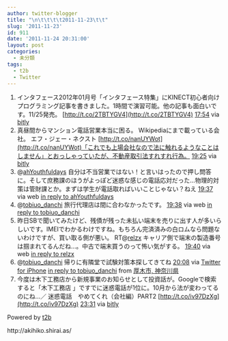 ```yaml
---
author: twitter-blogger
title: "\n\t\t\t\t2011-11-23\t\t"
slug: '2011-11-23'
id: 911
date: '2011-11-24 20:31:00'
layout: post
categories:
  - 未分類
tags:
  - t2b
  - Twitter
---
```


<div xmlns:georss="http://www.georss.org/georss">

1.  <span><span>インタフェース2012年01月号「インタフェース特集」にKINECT初心者向けプログラミング記事を書きました。1時間で演習可能。他の記事も面白いです。11/25発売。 [http://t.co/2TBTYGV4](http://t.co/2TBTYGV4)</span> <span>[<span>17:54</span>](http://twitter.com/o_ob/status/139567605634711552) <span>via [bitly](http://bit.ly)</span></span></span>
2.  <span><span>真昼間からマンション電話営業本当に困る。 Wikipediaにまで載っている会社。 エフ・ジェー・ネクスト [http://t.co/nanUYWot](http://t.co/nanUYWot)「これでも上場会社なので法に触れるようなことはしません」とおっしゃっていたが、不動産取引法すれすれ行為。</span> <span>[<span>19:25</span>](http://twitter.com/o_ob/status/139590458065162240) <span>via [bitly](http://bit.ly)</span></span></span>
3.  <span><span>@[ahYouthfuldays](http://twitter.com/ahYouthfuldays "ahYouthfuldays") 自分は不当営業ではない！と言いはったので押し問答に。そして庶務課のほうがよっぽど迷惑な感じの電話応対だった…物理的対策は管財課とか。まずは学生が電話取ればいいことじゃない？ねえ</span> <span>[<span>19:37</span>](http://twitter.com/o_ob/status/139593564354129920) <span>via web</span> [in reply to ahYouthfuldays](http://twitter.com/ahYouthfuldays/status/139591868236300288)</span></span>
4.  <span><span>@[tobiuo_danchi](http://twitter.com/tobiuo_danchi "tobiuo_danchi") 旅行代理店は間に合わなかったです。</span> <span>[<span>19:38</span>](http://twitter.com/o_ob/status/139593783686873088) <span>via web</span> [in reply to tobiuo_danchi](http://twitter.com/tobiuo_danchi/status/139587555233509376)</span></span>
5.  <span><span>昨日SBで聞いてみたけど、残債が残った未払い端末を売りに出す人が多いらしいです。IMEIでわかるわけですね。もちろん完済済みの白ロムなら問題ないわけですが、買い取る側が悪い。 RT@[relzx](http://twitter.com/relzx "relzx") キャリア側で端末の製造番号は掴まれてるんだね…。中古で端末買うのって怖い気がする。</span> <span>[<span>19:40</span>](http://twitter.com/o_ob/status/139594115103981568) <span>via web</span> [in reply to relzx](http://twitter.com/relzx/status/139569686722527232)</span></span>
6.  <span><span>@[tobiuo_danchi](http://twitter.com/tobiuo_danchi "tobiuo_danchi") 帰りに有隣堂で試験対策本探してきてね</span> <span>[<span>20:08</span>](http://twitter.com/o_ob/status/139601325972389888) <span>via [Twitter for iPhone](http://twitter.com/#!/download/iphone)</span> [in reply to tobiuo_danchi](http://twitter.com/tobiuo_danchi/status/139587555233509376) from [厚木市, 神奈川県<span></span>](http://maps.google.com/maps?q=35.48657821,139.34094457)</span></span>
7.  <span><span>今度は木下工務店から新規事業のお知らせとして投資話が。Googleで検索すると「木下工務店 」ですでに迷惑電話が1位に。10月から法が変わってるのにね…／ 迷惑電話　やめてくれ（会社編）PART2 [http://t.co/iv97DzXg](http://t.co/iv97DzXg)</span> <span>[<span>23:31</span>](http://twitter.com/o_ob/status/139652359071596545) <span>via [bitly](http://bit.ly)</span></span></span>

</div>

Powered by [t2b](http://t2b.utilz.jp/)

<div>http://akihiko.shirai.as/</div>